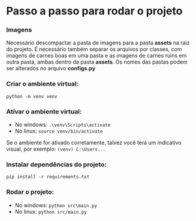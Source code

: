 # Passo a passo para rodar o projeto

### Imagens

Necessário descompactar a pasta de imagens para a pasta **assets** na raiz do projeto. É necessário também separar os arquivos por classes, com imagens de carnes boas em uma pasta e as imagens de carnes ruins em outra pasta, ambas dentro da pasta **assets**. Os nomes das pastas podem ser alterados no arquivo **configs.py**

### Criar o ambiente virtual:

`python -m venv venv`

### Ativar o ambiente virtual:

- No windows: `.\venv\Scripts\activate`
- No linux: `source venv/bin/activate`

Se o ambiente for ativado corretamente, talvez você terá um indicativo visual, por exemplo:
  `(venv) C:\Users... `

### Instalar dependências do projeto:

`pip install -r requirements.txt `

### Rodar o projeto:

- No windows: `python src\main.py`
- No linux: `python src/main.py`

